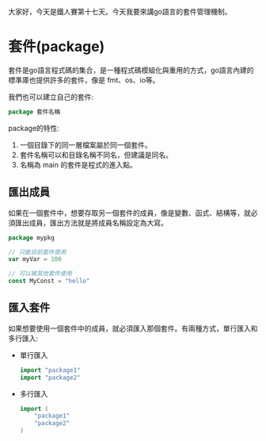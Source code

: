 大家好，今天是鐵人賽第十七天。今天我要來講go語言的套件管理機制。



# 套件(package)

套件是go語言程式碼的集合，是一種程式碼模組化與重用的方式，go語言內建的標準庫也提供許多的套件，像是 fmt、os、io等。

我們也可以建立自己的套件:

```go
package 套件名稱
```

package的特性:

1. 一個目錄下的同一層檔案屬於同一個套件。
2. 套件名稱可以和目錄名稱不同名，但建議是同名。
3. 名稱為 main 的套件是程式的進入點。



## 匯出成員

如果在一個套件中，想要存取另一個套件的成員，像是變數、函式、結構等，就必須匯出成員，匯出方法就是將成員名稱設定為大寫。

```go
package mypkg

// 只能目前套件使用
var myVar = 100

// 可以被其他套件使用
const MyConst = "hello"
```



## 匯入套件

如果想要使用一個套件中的成員，就必須匯入那個套件。有兩種方式，單行匯入和多行匯入:

- 單行匯入

  ```go
  import "package1"
  import "package2"
  ```

- 多行匯入

  ```go
  import (
      "package1"
      "package2"
  )
  ```

  


